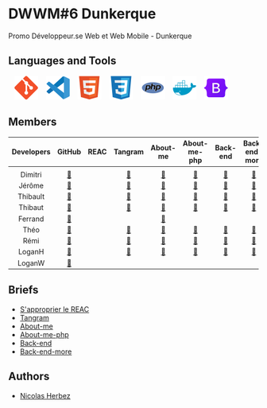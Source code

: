 # DWWM#6 Dunkerque

Promo Développeur.se Web et Web Mobile - Dunkerque

## Languages and Tools

&nbsp;&nbsp;
![img_git](./profile/img/git.svg)
&nbsp;&nbsp;
![img_vscode](./profile/img/vscode.svg)
&nbsp;&nbsp;
![img_html](./profile/img/html.svg)
&nbsp;&nbsp;
![img_css](./profile/img/css.svg)
&nbsp;&nbsp;
![img_php](./profile/img/php.svg)
&nbsp;&nbsp;
![img_docker](./profile/img/docker.svg)
&nbsp;&nbsp;
![img_bootstrap](./profile/img/bootstrap.svg)
<!-- &nbsp;&nbsp;
![img_wordpress](./profile/img/wordpress.svg) -->

## Members

| Developers | GitHub | REAC | Tangram | About-me | About-me-php | Back-end | Back-end-more |
| :----: | :----: | :----: | :----: | :----: | :----: | :----: | :----: |
|  |  |  |  |  |  |  |  |
| Dimitri | <a href="https://github.com/TDxDimitri" target="_blank">🔗</a> |  | <a href="https://github.com/DWWM-2-Dunkerque/tangram-td" target="_blank">🔗</a> | <a href="https://github.com/DWWM-2-Dunkerque/about-me-td" target="_blank">🔗</a> | <a href="https://github.com/DWWM-2-Dunkerque/about-me-php-td" target="_blank">🔗</a> | <a href="https://github.com/DWWM-2-Dunkerque/back-end-td" target="_blank">🔗</a> | <a href="https://github.com/DWWM-2-Dunkerque/back-end-more-td" target="_blank">🔗</a> |
| Jérôme | <a href="https://github.com/GuidtJ" target="_blank">🔗</a> |  | <a href="https://github.com/DWWM-2-Dunkerque/tangram-gj" target="_blank">🔗</a> | <a href="https://github.com/DWWM-2-Dunkerque/about-me-gj" target="_blank">🔗</a> | <a href="https://github.com/DWWM-2-Dunkerque/about-me-php-gj" target="_blank">🔗</a> | <a href="https://github.com/DWWM-2-Dunkerque/back-end-gj" target="_blank">🔗</a> | <a href="https://github.com/DWWM-2-Dunkerque/back-end-more-gj" target="_blank">🔗</a> |
| Thibault | <a href="https://github.com/Nightct" target="_blank">🔗</a> |  | <a href="https://github.com/DWWM-2-Dunkerque/tangram-ct" target="_blank">🔗</a> | <a href="https://github.com/DWWM-2-Dunkerque/about-me-ct" target="_blank">🔗</a> | <a href="https://github.com/DWWM-2-Dunkerque/about-me-php-ct" target="_blank">🔗</a> | <a href="https://github.com/DWWM-2-Dunkerque/back-end-ct" target="_blank">🔗</a> | <a href="https://github.com/DWWM-2-Dunkerque/back-end-more-ct" target="_blank">🔗</a> |
| Thibaut | <a href="https://github.com/Fujimatos" target="_blank">🔗</a> |  | <a href="https://github.com/DWWM-2-Dunkerque/tangram-dt" target="_blank">🔗</a> | <a href="https://github.com/DWWM-2-Dunkerque/about-me-dt" target="_blank">🔗</a> | <a href="https://github.com/DWWM-2-Dunkerque/about-me-php-dt" target="_blank">🔗</a> | <a href="https://github.com/DWWM-2-Dunkerque/back-end-dt" target="_blank">🔗</a> | <a href="https://github.com/DWWM-2-Dunkerque/back-end-more-dt" target="_blank">🔗</a> |
| Ferrand | <a href="https://github.com/ferrand333" target="_blank">🔗</a> |  |  | <a href="https://github.com/DWWM-2-Dunkerque/about-me-nf" target="_blank">🔗</a> |  |  |  |
| Théo | <a href="https://github.com/FeverTheo" target="_blank">🔗</a> |  | <a href="https://github.com/DWWM-2-Dunkerque/tangram-ft" target="_blank">🔗</a> | <a href="https://github.com/DWWM-2-Dunkerque/about-me-ft" target="_blank">🔗</a> | <a href="https://github.com/DWWM-2-Dunkerque/about-me-php-ft" target="_blank">🔗</a> | <a href="https://github.com/DWWM-2-Dunkerque/back-end-ft" target="_blank">🔗</a> | <a href="https://github.com/DWWM-2-Dunkerque/back-end-more-ft" target="_blank">🔗</a> |
| Rémi | <a href="https://github.com/Remi59430" target="_blank">🔗</a> |  | <a href="https://github.com/DWWM-2-Dunkerque/tangram-pr" target="_blank">🔗</a> | <a href="https://github.com/DWWM-2-Dunkerque/about-me-pr" target="_blank">🔗</a> | <a href="https://github.com/DWWM-2-Dunkerque/about-me-php-pr" target="_blank">🔗</a> | <a href="https://github.com/DWWM-2-Dunkerque/back-end-pr" target="_blank">🔗</a> | <a href="https://github.com/DWWM-2-Dunkerque/back-end-more-pr" target="_blank">🔗</a> |
| LoganH | <a href="https://github.com/Lolodezil" target="_blank">🔗</a> |  | <a href="https://github.com/DWWM-2-Dunkerque/tangram-hl" target="_blank">🔗</a> | <a href="https://github.com/DWWM-2-Dunkerque/about-me-hl" target="_blank">🔗</a> | <a href="https://github.com/DWWM-2-Dunkerque/about-me-php-hl" target="_blank">🔗</a> | <a href="https://github.com/DWWM-2-Dunkerque/back-end-hl" target="_blank">🔗</a> | <a href="https://github.com/DWWM-2-Dunkerque/back-end-more-hl" target="_blank">🔗</a> |
| LoganW | <a href="https://github.com/Loganwdx" target="_blank">🔗</a> |  |  |  |  |  |  |

## Briefs

- [S'approprier le REAC](https://github.com/DWWM-2-Dunkerque/reac)
- [Tangram](https://github.com/DWWM-2-Dunkerque/tangram)
- [About-me](https://github.com/DWWM-2-Dunkerque/about-me)
- [About-me-php](https://github.com/DWWM-2-Dunkerque/about-me-php)
- [Back-end](https://github.com/DWWM-2-Dunkerque/back-end)
- [Back-end-more](https://github.com/DWWM-2-Dunkerque/back-end-more)

## Authors

* [Nicolas Herbez](https://github.com/nicolas-herbez)
